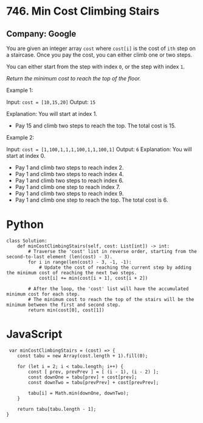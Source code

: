 # 746. Min Cost Climbing Stairs
## Company: Google

You are given an integer array `cost` where `cost[i]` is the cost of `ith` step on a staircase. Once you pay the cost, you can either climb one or two steps.

You can either start from the step with index `0`, or the step with index `1`.

*Return the minimum cost to reach the top of the floor.*

 

Example 1:

Input: `cost = [10,15,20]`
Output: `15`

Explanation: You will start at index 1.
- Pay 15 and climb two steps to reach the top.
The total cost is 15.

Example 2:

Input: `cost = [1,100,1,1,1,100,1,1,100,1]`
Output: `6`
Explanation: You will start at index 0.
- Pay 1 and climb two steps to reach index 2.
- Pay 1 and climb two steps to reach index 4.
- Pay 1 and climb two steps to reach index 6.
- Pay 1 and climb one step to reach index 7.
- Pay 1 and climb two steps to reach index 9.
- Pay 1 and climb one step to reach the top.
The total cost is 6.

# Python
```
class Solution:
    def minCostClimbingStairs(self, cost: List[int]) -> int:
        # Traverse the 'cost' list in reverse order, starting from the second-to-last element (len(cost) - 3).
        for i in range(len(cost) - 3, -1, -1):
            # Update the cost of reaching the current step by adding the minimum cost of reaching the next two steps.
            cost[i] += min(cost[i + 1], cost[i + 2])

        # After the loop, the 'cost' list will have the accumulated minimum cost for each step.
        # The minimum cost to reach the top of the stairs will be the minimum between the first and second step.
        return min(cost[0], cost[1])
```
# JavaScript
```
 var minCostClimbingStairs = (cost) => {
    const tabu = new Array(cost.length + 1).fill(0);

    for (let i = 2; i < tabu.length; i++) {
        const [ prev, prevPrev ] = [ (i - 1), (i - 2) ];
        const downOne = tabu[prev] + cost[prev];
        const downTwo = tabu[prevPrev] + cost[prevPrev];

        tabu[i] = Math.min(downOne, downTwo);
    }

    return tabu[tabu.length - 1];
}
```